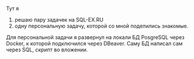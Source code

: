 Тут я
1. решаю пару задачек на SQL-EX.RU
2. одну персональную задачу, которой со мной поделились знакомые.

Для персональной задачи я развернул на локали БД PosgreSQL через Docker, к которой подключился через DBeaver. Саму БД написал сам через SQL, скрипт во вложении.
